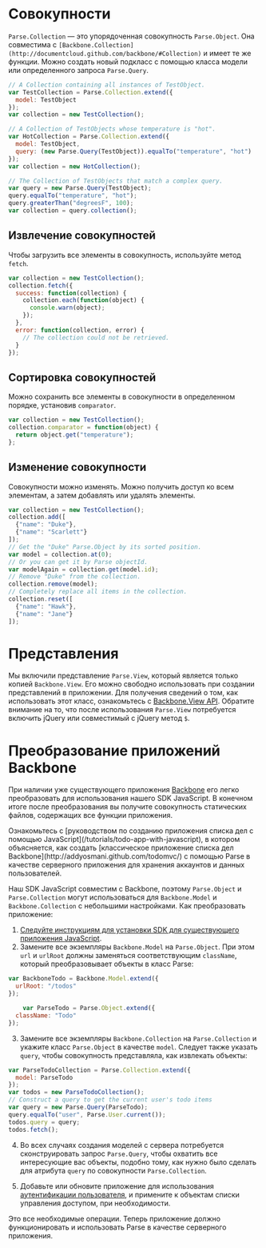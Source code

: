 # Совокупности

`Parse.Collection` &mdash; это упорядоченная совокупность `Parse.Object`. Она совместима с `[Backbone.Collection](http://documentcloud.github.com/backbone/#Collection)` и имеет те же функции.  Можно создать новый подкласс с помощью класса модели или определенного запроса `Parse.Query`.

```js
// A Collection containing all instances of TestObject.
var TestCollection = Parse.Collection.extend({
  model: TestObject
});
var collection = new TestCollection();

// A Collection of TestObjects whose temperature is "hot".
var HotCollection = Parse.Collection.extend({
  model: TestObject,
  query: (new Parse.Query(TestObject)).equalTo("temperature", "hot")
});
var collection = new HotCollection();

// The Collection of TestObjects that match a complex query.
var query = new Parse.Query(TestObject);
query.equalTo("temperature", "hot");
query.greaterThan("degreesF", 100);
var collection = query.collection();
```

## Извлечение совокупностей

Чтобы загрузить все элементы в совокупность, используйте метод `fetch`.

```js
var collection = new TestCollection();
collection.fetch({
  success: function(collection) {
    collection.each(function(object) {
      console.warn(object);
    });
  },
  error: function(collection, error) {
    // The collection could not be retrieved.
  }
});
```

## Сортировка совокупностей

Можно сохранить все элементы в совокупности в определенном порядке, установив `comparator`.

```js
var collection = new TestCollection();
collection.comparator = function(object) {
  return object.get("temperature");
};
```

## Изменение совокупности

Совокупности можно изменять.  Можно получить доступ ко всем элементам, а затем добавлять или удалять элементы.

```js
var collection = new TestCollection();
collection.add([
  {"name": "Duke"},
  {"name": "Scarlett"}
]);
// Get the "Duke" Parse.Object by its sorted position.
var model = collection.at(0);
// Or you can get it by Parse objectId.
var modelAgain = collection.get(model.id);
// Remove "Duke" from the collection.
collection.remove(model);
// Completely replace all items in the collection.
collection.reset([
  {"name": "Hawk"},
  {"name": "Jane"}
]);
```

# Представления

Мы включили представление `Parse.View`, который является только копией `Backbone.View`. Его можно свободно использовать при создании представлений в приложении. Для получения сведений о том, как использовать этот класс, ознакомьтесь с [Backbone.View API](http://documentcloud.github.com/backbone/#View).  Обратите внимание на то, что после использования `Parse.View` потребуется включить jQuery или совместимый с jQuery метод `$`.

# Преобразование приложений Backbone

При наличии уже существующего приложения [Backbone](http://documentcloud.github.com/backbone/) его легко преобразовать для использования нашего SDK JavaScript. В конечном итоге после преобразования вы получите совокупность статических файлов, содержащих все функции приложения.

<div class="callout_green">
  Ознакомьтесь с [руководством по созданию приложения списка дел с помощью JavaScript](/tutorials/todo-app-with-javascript), в котором объясняется, как создать [классическое приложение списка дел Backbone](http://addyosmani.github.com/todomvc/) с помощью Parse в качестве серверного приложения для хранения аккаунтов и данных пользователей.
</div>

Наш SDK JavaScript совместим с Backbone, поэтому  `Parse.Object` и `Parse.Collection` могут использоваться для `Backbone.Model` и `Backbone.Collection` с небольшими настройками. Как преобразовать приложение:

1.  [Следуйте инструкциям для установки SDK для существующего приложения JavaScript](/apps/quickstart#js/existing).
2.  Замените все экземпляры `Backbone.Model` на `Parse.Object`. При этом `url` и `urlRoot` должны заменяться соответствующим `className`, который преобразовывает объекты в класс Parse:

```js
var BackboneTodo = Backbone.Model.extend({
  urlRoot: "/todos"
});

    var ParseTodo = Parse.Object.extend({
  className: "Todo"
});
```
3.  Замените все экземпляры `Backbone.Collection` на `Parse.Collection` и укажите класс `Parse.Object` в качестве `model`. Следует также указать `query`, чтобы совокупность представляла, как извлекать объекты:

```js
var ParseTodoCollection = Parse.Collection.extend({
  model: ParseTodo
});
var todos = new ParseTodoCollection();
// Construct a query to get the current user's todo items
var query = new Parse.Query(ParseTodo);
query.equalTo("user", Parse.User.current());
todos.query = query;
todos.fetch();
```
4.  Во всех случаях создания моделей с сервера потребуется сконструировать запрос `Parse.Query`, чтобы охватить все интересующие вас объекты, подобно тому, как нужно было сделать для атрибута `query` по совокупности `Parse.Collection`.

5.  Добавьте или обновите приложение для использования [аутентификации пользователя](/docs/js_guide#users), и примените к объектам списки управления доступом, при необходимости.

Это все необходимые операции. Теперь приложение должно функционировать и использовать Parse в качестве серверного приложения.
